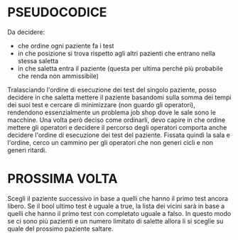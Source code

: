 # PSEUDOCODICE
Da decidere:
- che ordine ogni paziente fa i test
- in che posizione si trova rispetto agli altri pazienti che entrano nella stessa saletta
- in che saletta entra il paziente (questa per ultima perché più probabile che renda non ammissibile)

Tralasciando l'ordine di esecuzione dei test del singolo paziente, posso decidere in che
saletta mettere il paziente basandomi sulla somma dei tempi dei suoi test e cercare di minimizzare (non guardo
gli operatori), rendendono essenzialmente un problema job shop dove le sale sono le macchine.
Una volta però deciso come ordinarli, devo capire in che ordine mettere gli operatori e decidere
il percorso degli operatori comporta anche decidere l'ordine di esecuzione dei test del paziente.
Fissata quindi la sala e l'ordine, cerco un cammino per gli operatori che non generi cicli e non generi ritardi.

# PROSSIMA VOLTA
Scegli il paziente successivo in base a quelli che hanno il primo test ancora libero.
Se il bool ultimo test è uguale a true, la lista dei vicini sarà in base a quelli che
hanno il primo test con completato uguale a falso. In questo modo se ci sono più pazienti
e un numero limitato di salette allora li si sceglie su quale del prossimo paziente saltare.